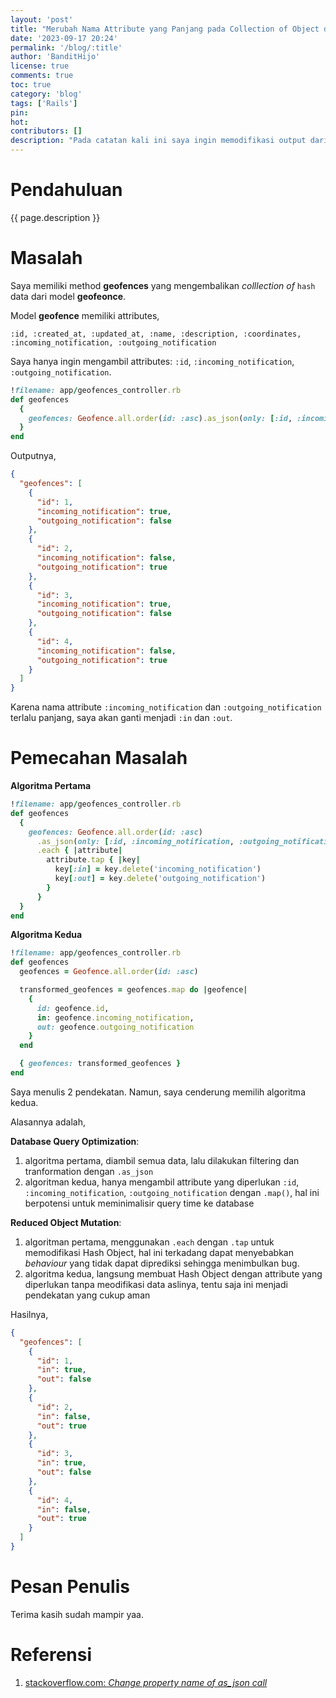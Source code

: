 ```yaml
---
layout: 'post'
title: "Merubah Nama Attribute yang Panjang pada Collection of Object di Rails"
date: '2023-09-17 20:24'
permalink: '/blog/:title'
author: 'BanditHijo'
license: true
comments: true
toc: true
category: 'blog'
tags: ['Rails']
pin:
hot:
contributors: []
description: "Pada catatan kali ini saya ingin memodifikasi output dari nama attribute yang terlalu panjang menjadi lebih pendek di Ruby on Rails."
---
```


# Pendahuluan

{{ page.description }}


# Masalah

Saya memiliki method **geofences** yang mengembalikan *colllection of* `hash` data dari model **geofeonce**.

Model **geofence** memiliki attributes,

```
:id, :created_at, :updated_at, :name, :description, :coordinates, :incoming_notification, :outgoing_notification
```

Saya hanya ingin mengambil attributes: `:id`, `:incoming_notification`, `:outgoing_notification`.

```ruby
!filename: app/geofences_controller.rb
def geofences
  {
    geofences: Geofence.all.order(id: :asc).as_json(only: [:id, :incoming_notification, :outgoing_notification])
  }
end
```

Outputnya,

```json
{
  "geofences": [
    {
      "id": 1,
      "incoming_notification": true,
      "outgoing_notification": false
    },
    {
      "id": 2,
      "incoming_notification": false,
      "outgoing_notification": true
    },
    {
      "id": 3,
      "incoming_notification": true,
      "outgoing_notification": false
    },
    {
      "id": 4,
      "incoming_notification": false,
      "outgoing_notification": true
    }
  ]
}
```

Karena nama attribute `:incoming_notification` dan `:outgoing_notification` terlalu panjang, saya akan ganti menjadi `:in` dan `:out`.


# Pemecahan Masalah

**Algoritma Pertama**

```ruby
!filename: app/geofences_controller.rb
def geofences
  {
    geofences: Geofence.all.order(id: :asc)
      .as_json(only: [:id, :incoming_notification, :outgoing_notification])
      .each { |attribute|
        attribute.tap { |key|
          key[:in] = key.delete('incoming_notification')
          key[:out] = key.delete('outgoing_notification')
        }
      }
  }
end
```

**Algoritma Kedua**

```ruby
!filename: app/geofences_controller.rb
def geofences
  geofences = Geofence.all.order(id: :asc)

  transformed_geofences = geofences.map do |geofence|
    {
      id: geofence.id,
      in: geofence.incoming_notification,
      out: geofence.outgoing_notification
    }
  end

  { geofences: transformed_geofences }
end
```

Saya menulis 2 pendekatan. Namun, saya cenderung memilih algoritma kedua.

Alasannya adalah,

**Database Query Optimization**:

1. algoritma pertama, diambil semua data, lalu dilakukan filtering dan tranformation dengan `.as_json`
1. algoritman kedua, hanya mengambil attribute yang diperlukan `:id`, `:incoming_notification`, `:outgoing_notification` dengan `.map()`, hal ini berpotensi untuk meminimalisir query time ke database

**Reduced Object Mutation**:

1. algoritman pertama, menggunakan `.each` dengan `.tap` untuk memodifikasi Hash Object, hal ini terkadang dapat menyebabkan *behaviour* yang tidak dapat diprediksi sehingga menimbulkan bug.
1. algoritma kedua, langsung membuat Hash Object dengan attribute yang diperlukan tanpa meodifikasi data aslinya, tentu saja ini menjadi pendekatan yang cukup aman

Hasilnya,

```json
{
  "geofences": [
    {
      "id": 1,
      "in": true,
      "out": false
    },
    {
      "id": 2,
      "in": false,
      "out": true
    },
    {
      "id": 3,
      "in": true,
      "out": false
    },
    {
      "id": 4,
      "in": false,
      "out": true
    }
  ]
}
```


# Pesan Penulis

Terima kasih sudah mampir yaa.


# Referensi

1. [stackoverflow.com: _Change property name of as_json call_](https://stackoverflow.com/a/33528446/4862516)
